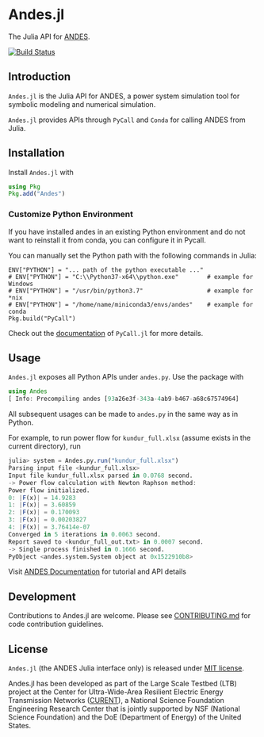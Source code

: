 
# Andes.jl

The Julia API for [ANDES](https://github.com/cuihantao/andes).

[![Build Status](https://img.shields.io/travis/com/cuihantao/Andes.jl/master.svg)](https://travis-ci.com/cuihantao/Andes.jl)

## Introduction

`Andes.jl` is the Julia API for ANDES, a power system simulation tool for symbolic modeling and numerical simulation.

`Andes.jl` provides APIs through `PyCall` and `Conda` for calling ANDES from Julia.

## Installation

Install `Andes.jl` with

```julia
using Pkg
Pkg.add("Andes")
```

### Customize Python Environment

If you have installed andes in an existing Python environment and do not want to reinstall it from conda, you can configure it in Pycall.

You can manually set the Python path with the following commands in Julia:

```
ENV["PYTHON"] = "... path of the python executable ..."
# ENV["PYTHON"] = "C:\\Python37-x64\\python.exe"        # example for Windows
# ENV["PYTHON"] = "/usr/bin/python3.7"                  # example for *nix
# ENV["PYTHON"] = "/home/name/miniconda3/envs/andes"    # example for conda
Pkg.build("PyCall")
```

Check out the [documentation](https://github.com/JuliaPy/PyCall.jl#specifying-the-python-version) of `PyCall.jl` for more details.

## Usage

`Andes.jl` exposes all Python APIs under `andes.py`. Use the package with

```julia
using Andes
[ Info: Precompiling andes [93a26e3f-343a-4ab9-b467-a68c67574964]
```
All subsequent usages can be made to `andes.py` in the same way as in Python.

For example, to run power flow for `kundur_full.xlsx` (assume exists in the current directory), run

```julia
julia> system = Andes.py.run("kundur_full.xlsx")
Parsing input file <kundur_full.xlsx>
Input file kundur_full.xlsx parsed in 0.0768 second.
-> Power flow calculation with Newton Raphson method:
Power flow initialized.
0: |F(x)| = 14.9283
1: |F(x)| = 3.60859
2: |F(x)| = 0.170093
3: |F(x)| = 0.00203827
4: |F(x)| = 3.76414e-07
Converged in 5 iterations in 0.0063 second.
Report saved to <kundur_full_out.txt> in 0.0007 second.
-> Single process finished in 0.1666 second.
PyObject <andes.system.System object at 0x1522910b8>
```

Visit [ANDES Documentation](https://andes.readthedocs.io) for tutorial and API details

## Development

Contributions to Andes.jl are welcome. Please see [CONTRIBUTING.md](https://github.com/cuihantao/Andes.jl/blob/master/CONTRIBUTING.md) for code contribution guidelines.

## License

`Andes.jl` (the ANDES Julia interface only) is released under [MIT license](https://github.com/cuihantao/Andes.jl/blob/master/LICENSE). 

Andes.jl has been developed as part of the Large Scale Testbed (LTB)
project at the Center for Ultra-Wide-Area Resilient Electric Energy Transmission Networks ([CURENT](https://curent.utk.edu/)), a National Science Foundation Engineering Research Center that is jointly supported by NSF (National Science Foundation) and the DoE (Department of Energy) of the United States. 
